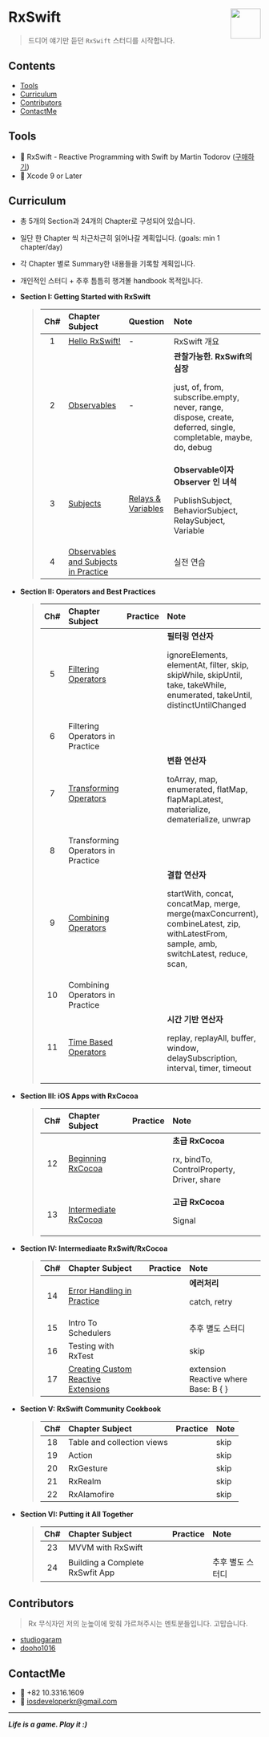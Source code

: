 # RxSwift <img src = "https://github.com/ReactiveX/RxSwift/raw/master/assets/Rx_Logo_M.png" width = 60  align = right> 

>드디어 얘기만 듣던 `RxSwift` 스터디를 시작합니다.

## Contents
* [Tools](https://github.com/fimuxd/RxSwift#tools)
* [Curriculum](https://github.com/fimuxd/RxSwift#curriculum)
* [Contributors](https://github.com/fimuxd/RxSwift#Contributors)
* [ContactMe](https://github.com/fimuxd/RxSwift#ContactMe)

## Tools
* 📕 RxSwift - Reactive Programming with Swift by Martin Todorov ([구매하기](https://store.raywenderlich.com/products/rxswift?_ga=2.88706715.1421367013.1516248812-515082446.1516248812))
* 🔨 Xcode 9 or Later

## Curriculum

* 총 5개의 Section과 24개의 Chapter로 구성되어 있습니다.
* 일단 한 Chapter 씩 차근차근히 읽어나갈 계획입니다. (goals: min 1 chapter/day)
* 각 Chapter 별로 Summary한 내용들을 기록할 계획입니다.
* 개인적인 스터디 + 추후 틈틈히 챙겨볼 handbook 목적입니다.

* **Section I: Getting Started with RxSwift**
	> | Ch# | Chapter Subject | Question | Note | 
	> |:---:| :--- | :--- | :--- |
	> |1|[Hello RxSwift!](https://github.com/fimuxd/RxSwift/blob/master/01_HelloRxSwift/Ch.1%20Hello%20RxSwift.md) | - | RxSwift 개요|
	> |2|[Observables](https://github.com/fimuxd/RxSwift/blob/master/02_Observables/Ch2.%20Observables.md) | - | **관찰가능한. RxSwift의 심장**<p> just, of, from, subscribe.empty, never, range, dispose, create, deferred, single, completable, maybe, do, debug |
	> |3|[Subjects](https://github.com/fimuxd/RxSwift/blob/master/03_Subjects/Ch3.%20Subjects.md) | [Relays & Variables](https://github.com/fimuxd/RxSwift/blob/master/03_Subjects/Ch3.%20Homework.md) | **Observable이자 Observer 인 녀석**<p> PublishSubject, BehaviorSubject, RelaySubject, Variable|
	> |4|[Observables and Subjects in Practice](https://github.com/fimuxd/RxSwift/blob/master/04_ObservablesAndSubjectsInPractice/Ch4.ObservablesAndSubjectsInPractice.md)|| 실전 연습 |

* **Section II: Operators and Best Practices**
	> | Ch# | Chapter Subject | Practice | Note |
	> |:---:| :--- | :---: | :--- |
	> |5|[Filtering Operators](https://github.com/fimuxd/RxSwift/blob/master/05_Filtering%20Operators/Ch5.%20FilteringOperators.md)||**필터링 연산자**<p> ignoreElements, elementAt, filter, skip, skipWhile, skipUntil, take, takeWhile, enumerated, takeUntil, distinctUntilChanged|
	> |6|Filtering Operators in Practice|||
	> |7|[Transforming Operators](https://github.com/fimuxd/RxSwift/blob/master/07_Transforming%20Operators/CH7_TransformingOperators.md)||**변환 연산자**<p> toArray, map, enumerated, flatMap, flapMapLatest, materialize, dematerialize, unwrap|
	> |8|Transforming Operators in Practice|||
	> |9|[Combining Operators](https://github.com/fimuxd/RxSwift/blob/master/09_Combining%20Operators/Ch9.CombiningOperators.md)||**결합 연산자**<p> startWith, concat, concatMap, merge, merge(maxConcurrent), combineLatest, zip, withLatestFrom, sample, amb, switchLatest, reduce, scan, |
	> |10|Combining Operators in Practice|||
	> |11|[Time Based Operators](https://github.com/fimuxd/RxSwift/blob/master/11_Time%20Based%20Operators/Time%20Based%20Operators.md)||**시간 기반 연산자**<p> replay, replayAll, buffer, window, delaySubscription, interval, timer, timeout|

* **Section III: iOS Apps with RxCocoa**
	> | Ch# | Chapter Subject | Practice | Note |
	> |:---:| :--- | :---: | :--- |
	> |12|[Beginning RxCocoa](https://github.com/fimuxd/RxSwift/blob/master/12.%20Beginning%20RxCocoa/Ch12.%20Beginning%20RxCocoa.md)||**초급 RxCocoa**<p> rx, bindTo, ControlProperty, Driver, share|
	> |13|[Intermediate RxCocoa](https://github.com/fimuxd/RxSwift/blob/master/13.%20Intermediate%20RxCocoa/Ch13.Intermediate%20RxCocoa.md)||**고급 RxCocoa**<p> Signal|

* **Section IV: Intermediaate RxSwift/RxCocoa**
	> | Ch# | Chapter Subject | Practice | Note |
	> |:---:| :--- | :---: | :--- |
	> |14|[Error Handling in Practice](https://github.com/fimuxd/RxSwift/blob/master/14.%20Error%20Handling%20in%20Practice/Ch.14%20Error%20Handling%20in%20Practice.md)||**에러처리**<p> catch, retry|
	> |15|Intro To Schedulers||추후 별도 스터디|
	> |16|Testing with RxTest||skip|
	> |17|[Creating Custom Reactive Extensions](https://github.com/fimuxd/RxSwift/blob/master/17_Creating%20Custom%20Reactive%20Extensions/Ch.17%20Creating%20Custom%20Reactive%20Extensions.md)||extension Reactive where Base: B { }|

* **Section V: RxSwift Community Cookbook**
	> | Ch# | Chapter Subject | Practice | Note |
	> |:---:| :--- | :---: | :--- |
	> |18|Table and collection views||skip|
	> |19|Action||skip|
	> |20|RxGesture||skip|
	> |21|RxRealm||skip|
	> |22|RxAlamofire||skip|

* **Section VI: Putting it All Together**
	> | Ch# | Chapter Subject | Practice | Note |
	> |:---:| :--- | :---: | :--- |
	> |23|MVVM with RxSwift|||
	> |24|Building a Complete RxSwfit App||추후 별도 스터디|

## Contributors

> Rx 무식자인 저의 눈높이에 맞춰 가르쳐주시는 멘토분들입니다. 고맙습니다. 

* [studiogaram](https://github.com/studiogaram)
* [dooho1016](https://github.com/dooho1016)

## ContactMe
* 📱 +82 10.3316.1609
* 📧 iosdeveloperkr@gmail.com

***
***Life is a game. Play it :)***
